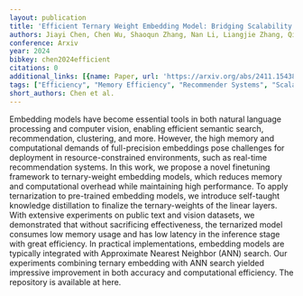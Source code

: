 ```yaml
---
layout: publication
title: 'Efficient Ternary Weight Embedding Model: Bridging Scalability And Performance'
authors: Jiayi Chen, Chen Wu, Shaoqun Zhang, Nan Li, Liangjie Zhang, Qi Zhang
conference: Arxiv
year: 2024
bibkey: chen2024efficient
citations: 0
additional_links: [{name: Paper, url: 'https://arxiv.org/abs/2411.15438'}]
tags: ["Efficiency", "Memory Efficiency", "Recommender Systems", "Scalability", "Similarity Search"]
short_authors: Chen et al.
---
```

Embedding models have become essential tools in both natural language
processing and computer vision, enabling efficient semantic search,
recommendation, clustering, and more. However, the high memory and
computational demands of full-precision embeddings pose challenges for
deployment in resource-constrained environments, such as real-time
recommendation systems. In this work, we propose a novel finetuning framework
to ternary-weight embedding models, which reduces memory and computational
overhead while maintaining high performance. To apply ternarization to
pre-trained embedding models, we introduce self-taught knowledge distillation
to finalize the ternary-weights of the linear layers. With extensive
experiments on public text and vision datasets, we demonstrated that without
sacrificing effectiveness, the ternarized model consumes low memory usage and
has low latency in the inference stage with great efficiency. In practical
implementations, embedding models are typically integrated with Approximate
Nearest Neighbor (ANN) search. Our experiments combining ternary embedding with
ANN search yielded impressive improvement in both accuracy and computational
efficiency. The repository is available at here.